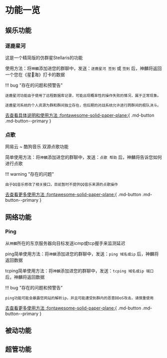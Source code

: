 # 功能一览

## 娱乐功能
### 逐鹿星河

这是一个精简版的仿群星Stellaris的功能

使用方法：将`神麟`添加进您的群聊中，发送：`逐鹿星河 签到` 或 `签到` 后，神麟将返回一个您在《星🌌海》打卡的数据

!!! bug "存在的问题和预警告"

    逐鹿星河功能由于使用了远程数据库记录，可能出现概率性的操作失败的情况，属于正常现象。

    逐鹿星河系统的个人资源为群和群间独立存在，但后期的对战系统允许进行跨群间的舰队决斗。


[去查看具体说明和使用方法 :fontawesome-solid-paper-plane:](ent/galaxy.md){ .md-button .md-button--primary }


### 点歌

网易云 ~  酷狗音乐 双源点歌功能

简单使用方法：将`神麟`添加进您的群聊中，发送：`点歌 帮助` 后，神麟将告诉您如何进行点歌

!!! warning "存在的问题"

    由于QQ音乐修改了相关接口，目前暂时不提供QQ音乐来源的点歌操作


[去查看更多使用方法 :fontawesome-solid-paper-plane:](ent/music.md){ .md-button .md-button--primary }

## 网络功能
### Ping

从`神麟`所在的东京服务器向目标发送icmp或tcp握手来监测延迟

ping简单使用方法：将`神麟`添加进您的群聊中，发送：`ping 域名或ip` 后，神麟将返回数据

tcping简单使用方法：将`神麟`添加进您的群聊中，发送：`tcping 域名或ip 端口` 后，神麟将返回数据

!!! bug "存在的问题和预警告"

    ping功能可能会暴露您网站的解析ip，并且可能遭受到群内的恶意DDoS攻击，请慎重使用

[去查看更多使用方法 :fontawesome-solid-paper-plane:](network/ping.md){ .md-button .md-button--primary }


## 被动功能

## 超管功能